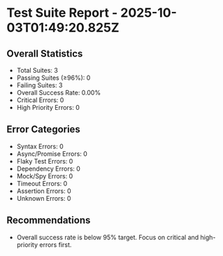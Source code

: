 # Test Suite Report - 2025-10-03T01:49:20.825Z

## Overall Statistics
- Total Suites: 3
- Passing Suites (≥96%): 0
- Failing Suites: 3
- Overall Success Rate: 0.00%
- Critical Errors: 0
- High Priority Errors: 0

## Error Categories
- Syntax Errors: 0
- Async/Promise Errors: 0
- Flaky Test Errors: 0
- Dependency Errors: 0
- Mock/Spy Errors: 0
- Timeout Errors: 0
- Assertion Errors: 0
- Unknown Errors: 0

## Recommendations
- Overall success rate is below 95% target. Focus on critical and high-priority errors first.



